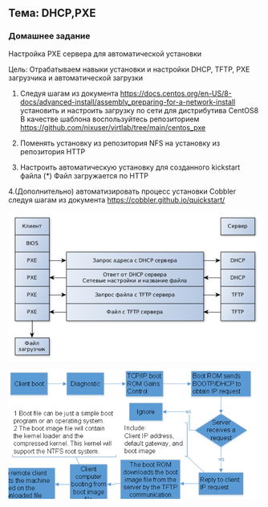 ## Тема: DHCP,PXE
### Домашнее задание

Настройка PXE сервера для автоматической установки

Цель: Отрабатываем навыки установки и настройки DHCP, TFTP, PXE загрузчика и автоматической загрузки
1. Следуя шагам из документа https://docs.centos.org/en-US/8-docs/advanced-install/assembly_preparing-for-a-network-install установить и настроить загрузку по сети для дистрибутива CentOS8
В качестве шаблона воспользуйтесь репозиторием https://github.com/nixuser/virtlab/tree/main/centos_pxe

2. Поменять установку из репозитория NFS на установку из репозитория HTTP

3. Настроить автоматическую установку для созданного kickstart файла (*) Файл загружается по HTTP

4.(Дополнительно) автоматизировать процесс установки Cobbler cледуя шагам из документа https://cobbler.github.io/quickstart/ 

![alt text](https://github.com/imustgetout/19th-homework-PXE/blob/main/pxe_bootloader.png)

![alt text](https://github.com/imustgetout/19th-homework-PXE/blob/main/pxe_bootloader2.png)
